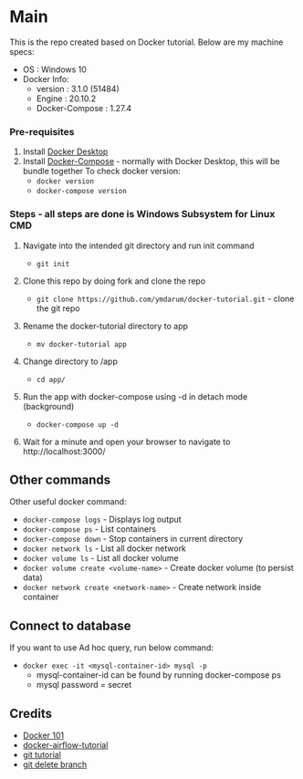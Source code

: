 # Main
This is the repo created based on Docker tutorial. Below are my machine specs:

- OS : Windows 10
- Docker Info:
  - version : 3.1.0 (51484)
  - Engine  : 20.10.2
  - Docker-Compose : 1.27.4

### Pre-requisites
1. Install [Docker Desktop](https://www.docker.com/products/docker-desktop)
2. Install [Docker-Compose](https://docs.docker.com/compose/install/) - normally with Docker Desktop, this will be bundle together
    To check docker version:
      - `docker version`
      - `docker-compose version`
 
### Steps - all steps are done is Windows Subsystem for Linux CMD
1. Navigate into the intended git directory and run init command
    - `git init` 
2. Clone this repo by doing fork and clone the repo
    - `git clone https://github.com/ymdarum/docker-tutorial.git` - clone the git repo
3. Rename the docker-tutorial directory to app
    - `mv docker-tutorial app`
4. Change directory to /app
    - `cd app/`
5. Run the app with docker-compose using -d in detach mode (background)
    - `docker-compose up -d` 

6. Wait for a minute and open your browser to navigate to http://localhost:3000/

## Other commands
Other useful docker command:
  - `docker-compose logs` - Displays log output
  - `docker-compose ps` - List containers
  - `docker-compose down` - Stop containers in current directory
  - `docker network ls` - List all docker network
  - `docker volume ls` - List all docker volume
  - `docker volume create <volume-name>` - Create docker volume (to persist data)
  - `docker network create <network-name>` - Create network inside container

## Connect to database
If you want to use Ad hoc query, run below command:
- `docker exec -it <mysql-container-id> mysql -p` 
  - mysql-container-id can be found by running docker-compose ps 
  - mysql password = secret

## Credits
- [Docker 101](https://www.docker.com/101-tutorial)
- [docker-airflow-tutorial](https://github.com/tuanavu/airflow-tutorial)
- [git tutorial](https://www.atlassian.com/git/tutorials)
- [git delete branch](https://www.freecodecamp.org/news/how-to-delete-a-git-branch-both-locally-and-remotely/)
